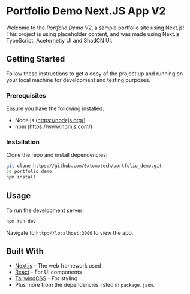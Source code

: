 # Portfolio Demo Next.JS App V2

Welcome to the _Portfolio Demo V2_, a sample portfolio site using Next.js! This project is using placeholder content, and was made using Next.js TypeScript, Aceternetiy UI and ShadCN UI.

## Getting Started

Follow these instructions to get a copy of the project up and running on your local machine for development and testing purposes.

### Prerequisites

Ensure you have the following installed:

- Node.js (https://nodejs.org/)
- npm (https://www.npmjs.com/)

### Installation

Clone the repo and install dependencies:

```bash
git clone https://github.com/0xtomotech/portfolio_demo.git
cd portfolio_demo
npm install
```

## Usage

To run the development server:

```bash
npm run dev
```

Navigate to `http://localhost:3000` to view the app.

## Built With

- [Next.js](https://nextjs.org/) - The web framework used
- [React](https://reactjs.org/) - For UI components
- [TailwindCSS](https://tailwindcss.com/) - For styling
- Plus more from the dependencies listed in `package.json`.
